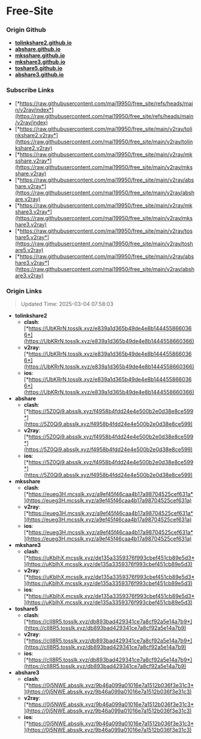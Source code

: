 # Free-Site

### Origin Github

- [**tolinkshare2.github.io**](https://github.com/tolinkshare2/tolinkshare2.github.io)
- [**abshare.github.io**](https://github.com/abshare/abshare.github.io)
- [**mksshare.github.io**](https://github.com/mksshare/mksshare.github.io)
- [**mkshare3.github.io**](https://github.com/mkshare3/mkshare3.github.io)
- [**toshare5.github.io**](https://github.com/toshare5/toshare5.github.io)
- [**abshare3.github.io**](https://github.com/abshare3/abshare3.github.io)

### Subscribe Links

- [*https://raw.githubusercontent.com/mai19950/free_site/refs/heads/main/v2ray/index*](https://raw.githubusercontent.com/mai19950/free_site/refs/heads/main/v2ray/index)
- [*https://raw.githubusercontent.com/mai19950/free_site/main/v2ray/tolinkshare2.v2ray*](https://raw.githubusercontent.com/mai19950/free_site/main/v2ray/tolinkshare2.v2ray)
- [*https://raw.githubusercontent.com/mai19950/free_site/main/v2ray/mksshare.v2ray*](https://raw.githubusercontent.com/mai19950/free_site/main/v2ray/mksshare.v2ray)
- [*https://raw.githubusercontent.com/mai19950/free_site/main/v2ray/abshare.v2ray*](https://raw.githubusercontent.com/mai19950/free_site/main/v2ray/abshare.v2ray)
- [*https://raw.githubusercontent.com/mai19950/free_site/main/v2ray/mkshare3.v2ray*](https://raw.githubusercontent.com/mai19950/free_site/main/v2ray/mkshare3.v2ray)
- [*https://raw.githubusercontent.com/mai19950/free_site/main/v2ray/toshare5.v2ray*](https://raw.githubusercontent.com/mai19950/free_site/main/v2ray/toshare5.v2ray)
- [*https://raw.githubusercontent.com/mai19950/free_site/main/v2ray/abshare3.v2ray*](https://raw.githubusercontent.com/mai19950/free_site/main/v2ray/abshare3.v2ray)

### Origin Links

> Updated Time: 2025-03-04 07:58:03

- **tolinkshare2**
  - **clash**: [*https://UbKRrN.tosslk.xyz/e839a1d365b49de4e8b1444558660366*](https://UbKRrN.tosslk.xyz/e839a1d365b49de4e8b1444558660366)
  - **v2ray**: [*https://UbKRrN.tosslk.xyz/e839a1d365b49de4e8b1444558660366*](https://UbKRrN.tosslk.xyz/e839a1d365b49de4e8b1444558660366)
  - **ios**: [*https://UbKRrN.tosslk.xyz/e839a1d365b49de4e8b1444558660366*](https://UbKRrN.tosslk.xyz/e839a1d365b49de4e8b1444558660366)
- **abshare**
  - **clash**: [*https://5Z0Qj9.absslk.xyz/f4958b4fdd24e4e500b2e0d38e8ce599*](https://5Z0Qj9.absslk.xyz/f4958b4fdd24e4e500b2e0d38e8ce599)
  - **v2ray**: [*https://5Z0Qj9.absslk.xyz/f4958b4fdd24e4e500b2e0d38e8ce599*](https://5Z0Qj9.absslk.xyz/f4958b4fdd24e4e500b2e0d38e8ce599)
  - **ios**: [*https://5Z0Qj9.absslk.xyz/f4958b4fdd24e4e500b2e0d38e8ce599*](https://5Z0Qj9.absslk.xyz/f4958b4fdd24e4e500b2e0d38e8ce599)
- **mksshare**
  - **clash**: [*https://eueg3H.mcsslk.xyz/a9ef45f46caa4b17a98704525cef631a*](https://eueg3H.mcsslk.xyz/a9ef45f46caa4b17a98704525cef631a)
  - **v2ray**: [*https://eueg3H.mcsslk.xyz/a9ef45f46caa4b17a98704525cef631a*](https://eueg3H.mcsslk.xyz/a9ef45f46caa4b17a98704525cef631a)
  - **ios**: [*https://eueg3H.mcsslk.xyz/a9ef45f46caa4b17a98704525cef631a*](https://eueg3H.mcsslk.xyz/a9ef45f46caa4b17a98704525cef631a)
- **mkshare3**
  - **clash**: [*https://uKbIhX.mcsslk.xyz/de135a3359376f993cbef451cb89e5d3*](https://uKbIhX.mcsslk.xyz/de135a3359376f993cbef451cb89e5d3)
  - **v2ray**: [*https://uKbIhX.mcsslk.xyz/de135a3359376f993cbef451cb89e5d3*](https://uKbIhX.mcsslk.xyz/de135a3359376f993cbef451cb89e5d3)
  - **ios**: [*https://uKbIhX.mcsslk.xyz/de135a3359376f993cbef451cb89e5d3*](https://uKbIhX.mcsslk.xyz/de135a3359376f993cbef451cb89e5d3)
- **toshare5**
  - **clash**: [*https://cII8R5.tosslk.xyz/db893bad429341ce7a8cf92a5e14a7b9*](https://cII8R5.tosslk.xyz/db893bad429341ce7a8cf92a5e14a7b9)
  - **v2ray**: [*https://cII8R5.tosslk.xyz/db893bad429341ce7a8cf92a5e14a7b9*](https://cII8R5.tosslk.xyz/db893bad429341ce7a8cf92a5e14a7b9)
  - **ios**: [*https://cII8R5.tosslk.xyz/db893bad429341ce7a8cf92a5e14a7b9*](https://cII8R5.tosslk.xyz/db893bad429341ce7a8cf92a5e14a7b9)
- **abshare3**
  - **clash**: [*https://0j5NWE.absslk.xyz/9b46a099a01016e7a1512b036f3e31c3*](https://0j5NWE.absslk.xyz/9b46a099a01016e7a1512b036f3e31c3)
  - **v2ray**: [*https://0j5NWE.absslk.xyz/9b46a099a01016e7a1512b036f3e31c3*](https://0j5NWE.absslk.xyz/9b46a099a01016e7a1512b036f3e31c3)
  - **ios**: [*https://0j5NWE.absslk.xyz/9b46a099a01016e7a1512b036f3e31c3*](https://0j5NWE.absslk.xyz/9b46a099a01016e7a1512b036f3e31c3)
